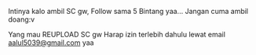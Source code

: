 Intinya kalo ambil SC gw, Follow sama 5 Bintang yaa... Jangan cuma ambil doang:v

Yang mau REUPLOAD SC gw Harap izin terlebih dahulu lewat email aalul5039@gmail.com yaa
<!---
Tamz2711/Tamz2711 is a ✨ special ✨ repository because its `README.md` (this file) appears on your GitHub profile.
You can click the Preview link to take a look at your changes.
--->

